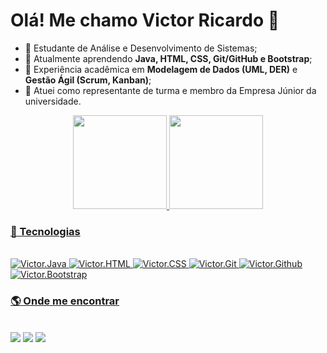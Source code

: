 # Olá! Me chamo Victor Ricardo 👋

- 🔭 Estudante de Análise e Desenvolvimento de Sistemas;  
- 🌱 Atualmente aprendendo **Java, HTML, CSS, Git/GitHub e Bootstrap**;  
- 📔 Experiência acadêmica em **Modelagem de Dados (UML, DER)** e **Gestão Ágil (Scrum, Kanban)**;  
- 🤝 Atuei como representante de turma e membro da Empresa Júnior da universidade.  

<div align="center">
  <a href="https://github.com/SEU-USUARIO">
  <img height="150em" src="https://github-readme-stats.vercel.app/api?username=SEU-USUARIO&show_icons=true&theme=dark&include_all_commits=true&count_private=true"/>
  <img height="150em" src="https://github-readme-stats.vercel.app/api/top-langs/?username=SEU-USUARIO&layout=compact&langs_count=7&theme=dark"/>
</div>

### 🚀 Tecnologias
<div style="display: inline_block"><br>
  <img alt="Victor.Java" src="https://img.shields.io/badge/Java-ED8B00?style=for-the-badge&logo=java&logoColor=white">
  <img alt="Victor.HTML" src="https://img.shields.io/badge/HTML5-E34F26?style=for-the-badge&logo=html5&logoColor=white">
  <img alt="Victor.CSS" src="https://img.shields.io/badge/CSS3-1572B6?style=for-the-badge&logo=css3&logoColor=white">
  <img alt="Victor.Git" src="https://img.shields.io/badge/Git-F05032?style=for-the-badge&logo=git&logoColor=white">
  <img alt="Victor.Github" src="https://img.shields.io/badge/GitHub-181717?style=for-the-badge&logo=github&logoColor=white">
  <img alt="Victor.Bootstrap" src="https://img.shields.io/badge/Bootstrap-7952B3?style=for-the-badge&logo=bootstrap&logoColor=white">
</div>
  
### 🌎 Onde me encontrar
<div><br>
  <a href="https://instagram.com/SEU-INSTAGRAM" target="_blank"><img src="https://img.shields.io/badge/-Instagram-%23E4405F?style=for-the-badge&logo=instagram&logoColor=white"></a>
  <a href="https://www.linkedin.com/in/SEU-LINKEDIN" target="_blank"><img src="https://img.shields.io/badge/-LinkedIn-%230077B5?style=for-the-badge&logo=linkedin&logoColor=white"></a>
  <a href="https://SEU-PORTFOLIO" target="_blank"><img src="https://img.shields.io/badge/Portfolio-000000?style=for-the-badge&logo=About.me&logoColor=white"></a>
</div>
